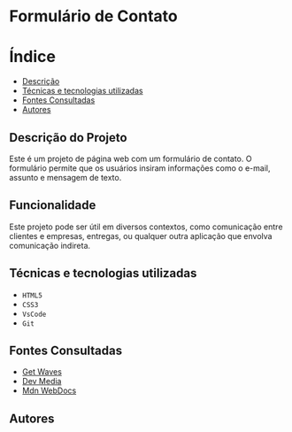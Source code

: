 # Formulário de Contato

# Índice 
* [Descrição](#descrição-do-projeto)
* [Técnicas e tecnologias utilizadas](#técnicas-e-tecnologias-utilizadas)
* [Fontes Consultadas](#fontes-consultadas)
* [Autores](#autores)

## Descrição do Projeto
Este é um projeto de página web com um formulário de contato. O formulário permite que os usuários insiram informações como o e-mail, assunto e mensagem de texto.
## Funcionalidade 
Este projeto pode ser útil em diversos contextos, como comunicação entre clientes e empresas, entregas, ou qualquer outra aplicação que envolva comunicação indireta.

## Técnicas e tecnologias utilizadas
* ``HTML5``
* ``CSS3``
* ``VsCode``
* ``Git``

## Fontes Consultadas 
* [Get Waves](https://getwaves.io/)
* [Dev Media](https://www.devmedia.com.br/customizando-formularios-com-css/37212)
* [Mdn WebDocs](https://developer.mozilla.org/en-US/docs/Web/HTML/Element/form)

## Autores
